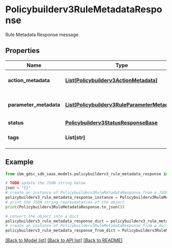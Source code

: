 # Policybuilderv3RuleMetadataResponse

Rule Metadata Response message.

## Properties

Name | Type | Description | Notes
------------ | ------------- | ------------- | -------------
**action_metadata** | [**List[Policybuilderv3ActionMetadata]**](Policybuilderv3ActionMetadata.md) | Actions metadata object. | [optional] 
**parameter_metadata** | [**List[Policybuilderv3RuleParameterMetadata]**](Policybuilderv3RuleParameterMetadata.md) | Rule Parameters Metadata object. | [optional] 
**status** | [**Policybuilderv3StatusResponseBase**](Policybuilderv3StatusResponseBase.md) |  | [optional] 
**tags** | **List[str]** | List of existing tags. | [optional] 

## Example

```python
from ibm_gdsc_sdk_saas.models.policybuilderv3_rule_metadata_response import Policybuilderv3RuleMetadataResponse

# TODO update the JSON string below
json = "{}"
# create an instance of Policybuilderv3RuleMetadataResponse from a JSON string
policybuilderv3_rule_metadata_response_instance = Policybuilderv3RuleMetadataResponse.from_json(json)
# print the JSON string representation of the object
print(Policybuilderv3RuleMetadataResponse.to_json())

# convert the object into a dict
policybuilderv3_rule_metadata_response_dict = policybuilderv3_rule_metadata_response_instance.to_dict()
# create an instance of Policybuilderv3RuleMetadataResponse from a dict
policybuilderv3_rule_metadata_response_from_dict = Policybuilderv3RuleMetadataResponse.from_dict(policybuilderv3_rule_metadata_response_dict)
```
[[Back to Model list]](../README.md#documentation-for-models) [[Back to API list]](../README.md#documentation-for-api-endpoints) [[Back to README]](../README.md)


